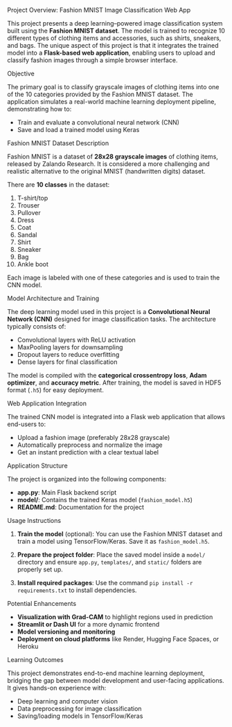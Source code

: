 Project Overview: Fashion MNIST Image Classification Web App

This project presents a deep learning–powered image classification system built using the **Fashion MNIST dataset**. The model is trained to recognize 10 different types of clothing items and accessories, such as shirts, sneakers, and bags. The unique aspect of this project is that it integrates the trained model into a **Flask-based web application**, enabling users to upload and classify fashion images through a simple browser interface.

Objective

The primary goal is to classify grayscale images of clothing items into one of the 10 categories provided by the Fashion MNIST dataset. The application simulates a real-world machine learning deployment pipeline, demonstrating how to:

* Train and evaluate a convolutional neural network (CNN)
* Save and load a trained model using Keras


 Fashion MNIST Dataset Description

Fashion MNIST is a dataset of **28x28 grayscale images** of clothing items, released by Zalando Research. It is considered a more challenging and realistic alternative to the original MNIST (handwritten digits) dataset.

There are **10 classes** in the dataset:

1. T-shirt/top
2. Trouser
3. Pullover
4. Dress
5. Coat
6. Sandal
7. Shirt
8. Sneaker
9. Bag
10. Ankle boot

Each image is labeled with one of these categories and is used to train the CNN model.

 Model Architecture and Training

The deep learning model used in this project is a **Convolutional Neural Network (CNN)** designed for image classification tasks. The architecture typically consists of:

* Convolutional layers with ReLU activation
* MaxPooling layers for downsampling
* Dropout layers to reduce overfitting
* Dense layers for final classification

The model is compiled with the **categorical crossentropy loss**, **Adam optimizer**, and **accuracy metric**. After training, the model is saved in HDF5 format (`.h5`) for easy deployment.


Web Application Integration

The trained CNN model is integrated into a Flask web application that allows end-users to:

* Upload a fashion image (preferably 28x28 grayscale)
* Automatically preprocess and normalize the image
* Get an instant prediction with a clear textual label


 Application Structure

The project is organized into the following components:

* **app.py**: Main Flask backend script
* **model/**: Contains the trained Keras model (`fashion_model.h5`)
* **README.md**: Documentation for the project

 Usage Instructions

1. **Train the model** (optional): You can use the Fashion MNIST dataset and train a model using TensorFlow/Keras. Save it as `fashion_model.h5`.

2. **Prepare the project folder**: Place the saved model inside a `model/` directory and ensure `app.py`, `templates/`, and `static/` folders are properly set up.

3. **Install required packages**:
   Use the command `pip install -r requirements.txt` to install dependencies.


 Potential Enhancements

* **Visualization with Grad-CAM** to highlight regions used in prediction
* **Streamlit or Dash UI** for a more dynamic frontend
* **Model versioning and monitoring**
* **Deployment on cloud platforms** like Render, Hugging Face Spaces, or Heroku

Learning Outcomes

This project demonstrates end-to-end machine learning deployment, bridging the gap between model development and user-facing applications. It gives hands-on experience with:

* Deep learning and computer vision
* Data preprocessing for image classification
* Saving/loading models in TensorFlow/Keras


